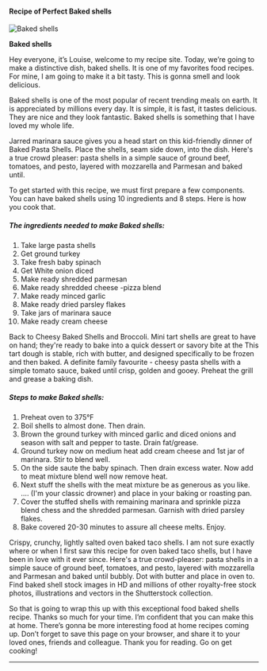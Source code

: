             

#### Recipe of Perfect Baked shells

![Baked shells](https://img-global.cpcdn.com/recipes/5235730018205696/751x532cq70/baked-shells-recipe-main-photo.jpg)

**Baked shells**

Hey everyone, it’s Louise, welcome to my recipe site. Today, we’re going to make a distinctive dish, baked shells. It is one of my favorites food recipes. For mine, I am going to make it a bit tasty. This is gonna smell and look delicious.

Baked shells is one of the most popular of recent trending meals on earth. It is appreciated by millions every day. It is simple, it is fast, it tastes delicious. They are nice and they look fantastic. Baked shells is something that I have loved my whole life.

Jarred marinara sauce gives you a head start on this kid-friendly dinner of Baked Pasta Shells. Place the shells, seam side down, into the dish. Here's a true crowd pleaser: pasta shells in a simple sauce of ground beef, tomatoes, and pesto, layered with mozzarella and Parmesan and baked until.

To get started with this recipe, we must first prepare a few components. You can have baked shells using 10 ingredients and 8 steps. Here is how you cook that.

##### The ingredients needed to make Baked shells:

1.  Take large pasta shells
2.  Get ground turkey
3.  Take fresh baby spinach
4.  Get White onion diced
5.  Make ready shredded parmesan
6.  Make ready shredded cheese -pizza blend
7.  Make ready minced garlic
8.  Make ready dried parsley flakes
9.  Take jars of marinara sauce
10.  Make ready cream cheese

Back to Cheesy Baked Shells and Broccoli. Mini tart shells are great to have on hand; they're ready to bake into a quick dessert or savory bite at the This tart dough is stable, rich with butter, and designed specifically to be frozen and then baked. A definite family favourite - cheesy pasta shells with a simple tomato sauce, baked until crisp, golden and gooey. Preheat the grill and grease a baking dish.

##### Steps to make Baked shells:

1.  Preheat oven to 375°F
2.  Boil shells to almost done. Then drain.
3.  Brown the ground turkey with minced garlic and diced onions and season with salt and pepper to taste. Drain fat/grease.
4.  Ground turkey now on medium heat add cream cheese and 1st jar of marinara. Stir to blend well.
5.  On the side saute the baby spinach. Then drain excess water. Now add to meat mixture blend well now remove heat.
6.  Next stuff the shells with the meat mixture be as generous as you like. …. (I'm your classic drowner) and place in your baking or roasting pan.
7.  Cover the stuffed shells with remaining marinara and sprinkle pizza blend chess and the shredded parmesan. Garnish with dried parsley flakes.
8.  Bake covered 20-30 minutes to assure all cheese melts. Enjoy.

Crispy, crunchy, lightly salted oven baked taco shells. I am not sure exactly where or when I first saw this recipe for oven baked taco shells, but I have been in love with it ever since. Here's a true crowd-pleaser: pasta shells in a simple sauce of ground beef, tomatoes, and pesto, layered with mozzarella and Parmesan and baked until bubbly. Dot with butter and place in oven to. Find baked shell stock images in HD and millions of other royalty-free stock photos, illustrations and vectors in the Shutterstock collection.

So that is going to wrap this up with this exceptional food baked shells recipe. Thanks so much for your time. I’m confident that you can make this at home. There’s gonna be more interesting food at home recipes coming up. Don’t forget to save this page on your browser, and share it to your loved ones, friends and colleague. Thank you for reading. Go on get cooking!

* * *